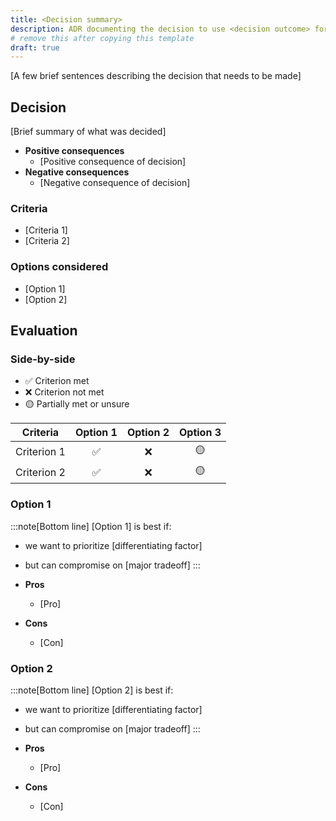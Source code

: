```yaml
---
title: <Decision summary>
description: ADR documenting the decision to use <decision outcome> for <decision topic>
# remove this after copying this template
draft: true
---
```


[A few brief sentences describing the decision that needs to be made]

## Decision

[Brief summary of what was decided]

- **Positive consequences**
  - [Positive consequence of decision]
- **Negative consequences**
  - [Negative consequence of decision]

### Criteria

<!-- Optional - Remove if unused -->

- [Criteria 1]
- [Criteria 2]

### Options considered

<!-- Optional - Remove if unused -->

- [Option 1]
- [Option 2]

## Evaluation

<!-- Optional - Remove if unused -->

### Side-by-side

<!-- Optional - Remove if unused -->

- ✅ Criterion met
- ❌ Criterion not met
- 🟡 Partially met or unsure

| Criteria    | Option 1 | Option 2 | Option 3 |
| ----------- | :------: | :------: | :------: |
| Criterion 1 |    ✅    |    ❌    |    🟡    |
| Criterion 2 |    ✅    |    ❌    |    🟡    |

### Option 1

<!-- Optional - Remove if unused -->

:::note[Bottom line]
[Option 1] is best if:

- we want to prioritize [differentiating factor]
- but can compromise on [major tradeoff]
  :::

- **Pros**
  - [Pro]
- **Cons**
  - [Con]

### Option 2

<!-- Optional - Remove if unused -->

:::note[Bottom line]
[Option 2] is best if:

- we want to prioritize [differentiating factor]
- but can compromise on [major tradeoff]
  :::

- **Pros**
  - [Pro]
- **Cons**
  - [Con]
